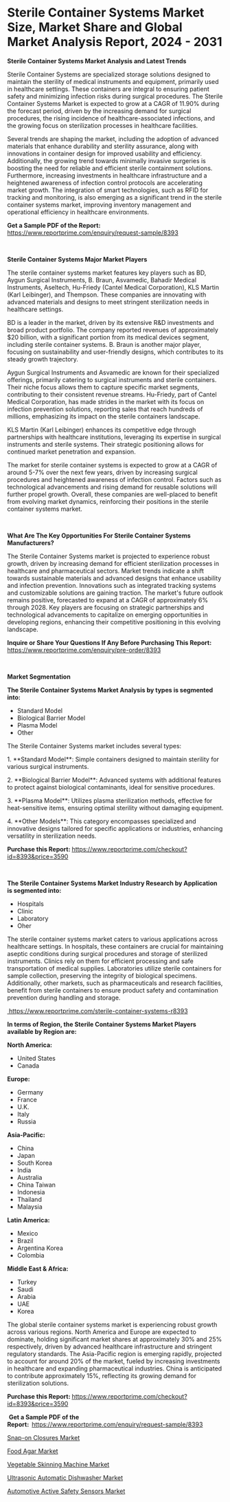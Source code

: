<p><h1>Sterile Container Systems Market Size, Market Share and Global Market Analysis Report, 2024 - 2031</h1></p><p><strong>Sterile Container Systems Market Analysis and Latest Trends</strong></p>
<p><p>Sterile Container Systems are specialized storage solutions designed to maintain the sterility of medical instruments and equipment, primarily used in healthcare settings. These containers are integral to ensuring patient safety and minimizing infection risks during surgical procedures. The Sterile Container Systems Market is expected to grow at a CAGR of 11.90% during the forecast period, driven by the increasing demand for surgical procedures, the rising incidence of healthcare-associated infections, and the growing focus on sterilization processes in healthcare facilities.</p><p>Several trends are shaping the market, including the adoption of advanced materials that enhance durability and sterility assurance, along with innovations in container design for improved usability and efficiency. Additionally, the growing trend towards minimally invasive surgeries is boosting the need for reliable and efficient sterile containment solutions. Furthermore, increasing investments in healthcare infrastructure and a heightened awareness of infection control protocols are accelerating market growth. The integration of smart technologies, such as RFID for tracking and monitoring, is also emerging as a significant trend in the sterile container systems market, improving inventory management and operational efficiency in healthcare environments.</p></p>
<p><strong>Get a Sample PDF of the Report:&nbsp;</strong> <a href="https://www.reportprime.com/enquiry/request-sample/8393">https://www.reportprime.com/enquiry/request-sample/8393</a></p>
<p>&nbsp;</p>
<p><strong>Sterile Container Systems Major Market Players</strong></p>
<p><p>The sterile container systems market features key players such as BD, Aygun Surgical Instruments, B. Braun, Asvamedic, Bahadir Medical Instruments, Aseltech, Hu-Friedy (Cantel Medical Corporation), KLS Martin (Karl Leibinger), and Thempson. These companies are innovating with advanced materials and designs to meet stringent sterilization needs in healthcare settings.</p><p>BD is a leader in the market, driven by its extensive R&D investments and broad product portfolio. The company reported revenues of approximately $20 billion, with a significant portion from its medical devices segment, including sterile container systems. B. Braun is another major player, focusing on sustainability and user-friendly designs, which contributes to its steady growth trajectory.</p><p>Aygun Surgical Instruments and Asvamedic are known for their specialized offerings, primarily catering to surgical instruments and sterile containers. Their niche focus allows them to capture specific market segments, contributing to their consistent revenue streams. Hu-Friedy, part of Cantel Medical Corporation, has made strides in the market with its focus on infection prevention solutions, reporting sales that reach hundreds of millions, emphasizing its impact on the sterile containers landscape.</p><p>KLS Martin (Karl Leibinger) enhances its competitive edge through partnerships with healthcare institutions, leveraging its expertise in surgical instruments and sterile systems. Their strategic positioning allows for continued market penetration and expansion.</p><p>The market for sterile container systems is expected to grow at a CAGR of around 5-7% over the next few years, driven by increasing surgical procedures and heightened awareness of infection control. Factors such as technological advancements and rising demand for reusable solutions will further propel growth. Overall, these companies are well-placed to benefit from evolving market dynamics, reinforcing their positions in the sterile container systems market.</p></p>
<p>&nbsp;</p>
<p><strong>What Are The Key Opportunities For Sterile Container Systems Manufacturers?</strong></p>
<p><p>The Sterile Container Systems market is projected to experience robust growth, driven by increasing demand for efficient sterilization processes in healthcare and pharmaceutical sectors. Market trends indicate a shift towards sustainable materials and advanced designs that enhance usability and infection prevention. Innovations such as integrated tracking systems and customizable solutions are gaining traction. The market's future outlook remains positive, forecasted to expand at a CAGR of approximately 6% through 2028. Key players are focusing on strategic partnerships and technological advancements to capitalize on emerging opportunities in developing regions, enhancing their competitive positioning in this evolving landscape.</p></p>
<p><strong>Inquire or Share Your Questions If Any Before Purchasing This Report:</strong> <a href="https://www.reportprime.com/enquiry/pre-order/8393">https://www.reportprime.com/enquiry/pre-order/8393</a></p>
<p>&nbsp;</p>
<p><strong>Market Segmentation</strong></p>
<p><strong>The Sterile Container Systems Market Analysis by types is segmented into:</strong></p>
<p><ul><li>Standard Model</li><li>Biological Barrier Model</li><li>Plasma Model</li><li>Other</li></ul></p>
<p><p>The Sterile Container Systems market includes several types: </p><p>1. **Standard Model**: Simple containers designed to maintain sterility for various surgical instruments.</p><p>2. **Biological Barrier Model**: Advanced systems with additional features to protect against biological contaminants, ideal for sensitive procedures.</p><p>3. **Plasma Model**: Utilizes plasma sterilization methods, effective for heat-sensitive items, ensuring optimal sterility without damaging equipment.</p><p>4. **Other Models**: This category encompasses specialized and innovative designs tailored for specific applications or industries, enhancing versatility in sterilization needs.</p></p>
<p><strong>Purchase this Report:&nbsp;</strong><a href="https://www.reportprime.com/checkout?id=8393&price=3590">https://www.reportprime.com/checkout?id=8393&price=3590</a></p>
<p>&nbsp;</p>
<p><strong>The Sterile Container Systems Market Industry Research by Application is segmented into:</strong></p>
<p><ul><li>Hospitals</li><li>Clinic</li><li>Laboratory</li><li>Oher</li></ul></p>
<p><p>The sterile container systems market caters to various applications across healthcare settings. In hospitals, these containers are crucial for maintaining aseptic conditions during surgical procedures and storage of sterilized instruments. Clinics rely on them for efficient processing and safe transportation of medical supplies. Laboratories utilize sterile containers for sample collection, preserving the integrity of biological specimens. Additionally, other markets, such as pharmaceuticals and research facilities, benefit from sterile containers to ensure product safety and contamination prevention during handling and storage.</p></p>
<p><a href="https://www.reportprime.com/sterile-container-systems-r8393">&nbsp;https://www.reportprime.com/sterile-container-systems-r8393</a></p>
<p><strong>In terms of Region, the Sterile Container Systems Market Players available by Region are:</strong></p>
<p>
    <p> <strong> North America: </strong>
        <ul>
            <li>United States</li>
            <li>Canada</li>
        </ul>
        </p> 
    <p> <strong> Europe: </strong>
        <ul>
            <li>Germany</li>
            <li>France</li>
            <li>U.K.</li>
            <li>Italy</li>
            <li>Russia</li>
        </ul>
        </p> 
    <p> <strong> Asia-Pacific: </strong>
        <ul>
            <li>China</li>
            <li>Japan</li>
            <li>South Korea</li>
            <li>India</li>
            <li>Australia</li>
            <li>China Taiwan</li>
            <li>Indonesia</li>
            <li>Thailand</li>
            <li>Malaysia</li>
        </ul>
        </p> 
    <p> <strong> Latin America: </strong>
        <ul>
            <li>Mexico</li>
            <li>Brazil</li>
            <li>Argentina Korea</li>
            <li>Colombia</li>
        </ul>
        </p> 
    <p> <strong> Middle East & Africa: </strong>
        <ul>
            <li>Turkey</li>
            <li>Saudi</li>
            <li>Arabia</li>
            <li>UAE</li>
            <li>Korea</li>
        </ul>
    </p>
    </p>
<p><p>The global sterile container systems market is experiencing robust growth across various regions. North America and Europe are expected to dominate, holding significant market shares at approximately 30% and 25% respectively, driven by advanced healthcare infrastructure and stringent regulatory standards. The Asia-Pacific region is emerging rapidly, projected to account for around 20% of the market, fueled by increasing investments in healthcare and expanding pharmaceutical industries. China is anticipated to contribute approximately 15%, reflecting its growing demand for sterilization solutions.</p></p>
<p><strong>Purchase this Report: </strong><a href="https://www.reportprime.com/checkout?id=8393&price=3590">https://www.reportprime.com/checkout?id=8393&price=3590</a></p>
<p>&nbsp;<strong>Get a Sample PDF of the Report:&nbsp;&nbsp;</strong><a href="https://www.reportprime.com/enquiry/request-sample/8393">https://www.reportprime.com/enquiry/request-sample/8393</a></p>
<p><strong></strong></p>
<p><p><a href="https://medium.com/@kirstencharriso/this-report-on-snap-on-closures-market-is-a-comprehensive-analysis-of-market-shares-strategies-461daf7be714">Snap-on Closures Market</a></p><p><a href="https://www.linkedin.com/pulse/food-agar-industry-sector-market-dynamics-future-scenarios-apvpc?trackingId=tpYRseNOR%2B%2BFoYyZWkxqXA%3D%3D">Food Agar Market</a></p><p><a href="https://issuu.com/reportprime-2/docs/vegetable-skinning-machine-market-s_cb95cc35f90d7d">Vegetable Skinning Machine Market</a></p><p><a href="https://issuu.com/reportprime-2/docs/ultrasonic-automatic-dishwasher-mar_cd7b05ce999370">Ultrasonic Automatic Dishwasher Market</a></p><p><a href="https://medium.com/@kirstencharriso/the-automotive-active-safety-sensors-market-is-anticipated-to-experience-significant-growth-with-b26f5a704d85">Automotive Active Safety Sensors Market</a></p></p>